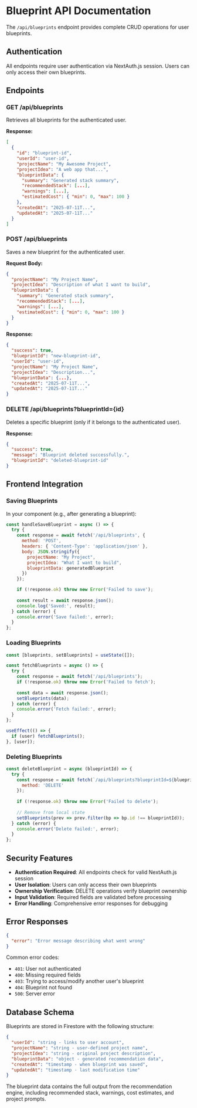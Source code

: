 # Blueprint API Documentation

The `/api/blueprints` endpoint provides complete CRUD operations for user blueprints.

## Authentication

All endpoints require user authentication via NextAuth.js session. Users can only access their own blueprints.

## Endpoints

### GET /api/blueprints
Retrieves all blueprints for the authenticated user.

**Response:**
```json
[
  {
    "id": "blueprint-id",
    "userId": "user-id",
    "projectName": "My Awesome Project",
    "projectIdea": "A web app that...",
    "blueprintData": {
      "summary": "Generated stack summary",
      "recommendedStack": [...],
      "warnings": [...],
      "estimatedCost": { "min": 0, "max": 100 }
    },
    "createdAt": "2025-07-11T...",
    "updatedAt": "2025-07-11T..."
  }
]
```

### POST /api/blueprints
Saves a new blueprint for the authenticated user.

**Request Body:**
```json
{
  "projectName": "My Project Name",
  "projectIdea": "Description of what I want to build",
  "blueprintData": {
    "summary": "Generated stack summary",
    "recommendedStack": [...],
    "warnings": [...],
    "estimatedCost": { "min": 0, "max": 100 }
  }
}
```

**Response:**
```json
{
  "success": true,
  "blueprintId": "new-blueprint-id",
  "userId": "user-id",
  "projectName": "My Project Name",
  "projectIdea": "Description...",
  "blueprintData": {...},
  "createdAt": "2025-07-11T...",
  "updatedAt": "2025-07-11T..."
}
```

### DELETE /api/blueprints?blueprintId={id}
Deletes a specific blueprint (only if it belongs to the authenticated user).

**Response:**
```json
{
  "success": true,
  "message": "Blueprint deleted successfully.",
  "blueprintId": "deleted-blueprint-id"
}
```

## Frontend Integration

### Saving Blueprints

In your component (e.g., after generating a blueprint):

```javascript
const handleSaveBlueprint = async () => {
  try {
    const response = await fetch('/api/blueprints', {
      method: 'POST',
      headers: { 'Content-Type': 'application/json' },
      body: JSON.stringify({
        projectName: "My Project",
        projectIdea: "What I want to build",
        blueprintData: generatedBlueprint
      })
    });

    if (!response.ok) throw new Error('Failed to save');
    
    const result = await response.json();
    console.log('Saved:', result);
  } catch (error) {
    console.error('Save failed:', error);
  }
};
```

### Loading Blueprints

```javascript
const [blueprints, setBlueprints] = useState([]);

const fetchBlueprints = async () => {
  try {
    const response = await fetch('/api/blueprints');
    if (!response.ok) throw new Error('Failed to fetch');
    
    const data = await response.json();
    setBlueprints(data);
  } catch (error) {
    console.error('Fetch failed:', error);
  }
};

useEffect(() => {
  if (user) fetchBlueprints();
}, [user]);
```

### Deleting Blueprints

```javascript
const deleteBlueprint = async (blueprintId) => {
  try {
    const response = await fetch(`/api/blueprints?blueprintId=${blueprintId}`, {
      method: 'DELETE'
    });
    
    if (!response.ok) throw new Error('Failed to delete');
    
    // Remove from local state
    setBlueprints(prev => prev.filter(bp => bp.id !== blueprintId));
  } catch (error) {
    console.error('Delete failed:', error);
  }
};
```

## Security Features

- **Authentication Required**: All endpoints check for valid NextAuth.js session
- **User Isolation**: Users can only access their own blueprints
- **Ownership Verification**: DELETE operations verify blueprint ownership
- **Input Validation**: Required fields are validated before processing
- **Error Handling**: Comprehensive error responses for debugging

## Error Responses

```json
{
  "error": "Error message describing what went wrong"
}
```

Common error codes:
- `401`: User not authenticated
- `400`: Missing required fields
- `403`: Trying to access/modify another user's blueprint
- `404`: Blueprint not found
- `500`: Server error

## Database Schema

Blueprints are stored in Firestore with the following structure:

```json
{
  "userId": "string - links to user account",
  "projectName": "string - user-defined project name",
  "projectIdea": "string - original project description",
  "blueprintData": "object - generated recommendation data",
  "createdAt": "timestamp - when blueprint was saved",
  "updatedAt": "timestamp - last modification time"
}
```

The blueprint data contains the full output from the recommendation engine, including recommended stack, warnings, cost estimates, and project prompts.

